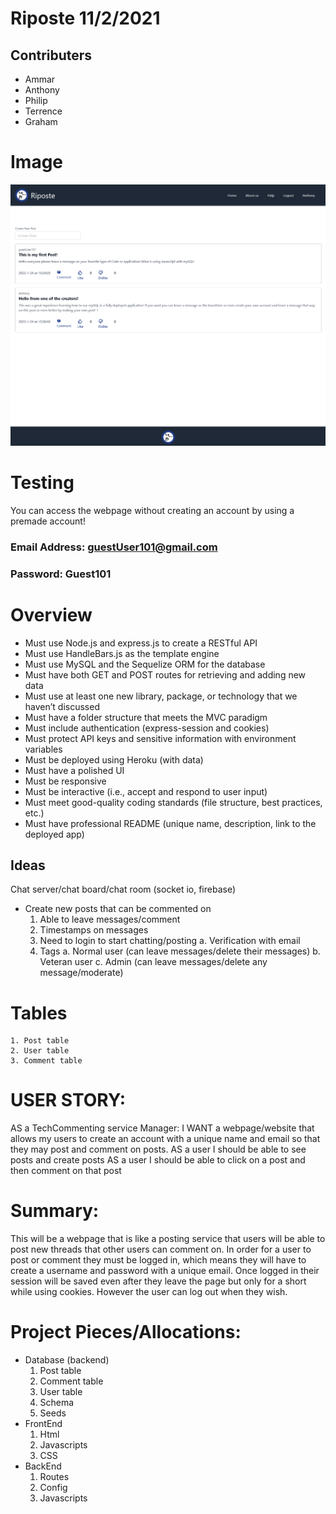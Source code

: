# Riposte 11/2/2021

## Contributers 
* Ammar
* Anthony
* Philip
* Terrence
* Graham

# Image
![alt text](./img/riposte.png)

# Testing
You can access the webpage without creating an account by using a premade account!  
### Email Address: guestUser101@gmail.com  
### Password: Guest101

# Overview
* Must use Node.js and express.js to create a RESTful API
* Must use HandleBars.js as the template engine
* Must use MySQL and the Sequelize ORM for the database
* Must have both GET and POST routes for retrieving and adding new data
* Must use at least one new library, package, or technology that we haven’t discussed
* Must have a folder structure that meets the MVC paradigm
* Must include authentication (express-session and cookies)
* Must protect API keys and sensitive information with environment variables
* Must be deployed using Heroku (with data)
* Must have a polished UI
* Must be responsive
* Must be interactive (i.e., accept and respond to user input)
* Must meet good-quality coding standards (file structure, best practices, etc.)
* Must have professional README (unique name, description, link to the deployed app)

## Ideas
Chat server/chat board/chat room (socket io, firebase)
* Create new posts that can be commented on
    1. Able to leave messages/comment
    2. Timestamps on messages
    3. Need to login to start chatting/posting
        a. Verification with email
    4. Tags 
        a. Normal user (can leave messages/delete their messages)
        b. Veteran user	
        c. Admin (can leave messages/delete any message/moderate)


# Tables
    1. Post table
    2. User table
    3. Comment table
# USER STORY:
AS a TechCommenting service Manager: 
I WANT a webpage/website that allows my users to create an account with a unique name and email so that they may post and comment on posts.
AS a user I should be able to see posts and create posts
AS a user I should be able to click on a post and then comment on that post

# Summary:
This will be a webpage that is like a posting service that users will be able to post new threads that other users can comment on. In order for a user to post or comment they must be logged in, which means they will have to create a username and password with a unique email. Once logged in their session will be saved even after they leave the page but only for a short while using cookies. However the user can log out when they wish.

# Project Pieces/Allocations:
* Database (backend)
    1. Post table
    2. Comment table
    3. User table
    4. Schema
    5. Seeds
* FrontEnd
    1. Html
    2. Javascripts
    3. CSS
* BackEnd
    1. Routes
    2. Config
    3. Javascripts

